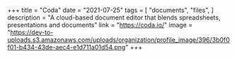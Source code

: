 +++
title = "Coda"
date = "2021-07-25"
tags = [
    "documents",
    "files",
]
description = "A cloud-based document editor that blends spreadsheets, presentations and documents"
link = "https://coda.io/"
image = "https://dev-to-uploads.s3.amazonaws.com/uploads/organization/profile_image/396/3b0f0f01-b434-43de-aec4-e1d711a01d54.png"
+++
